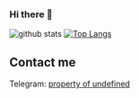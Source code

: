 ### Hi there 👋

![github stats](https://github-readme-stats.vercel.app/api?username=devalve&count_private=true&show_icons=true) 
[![Top Langs](https://github-readme-stats.vercel.app/api/top-langs/?username=devalve)](https://github.com/devalve) 
 

## Contact me 
 

Telegram: [property of undefined](https://t.me/supbreab) 
